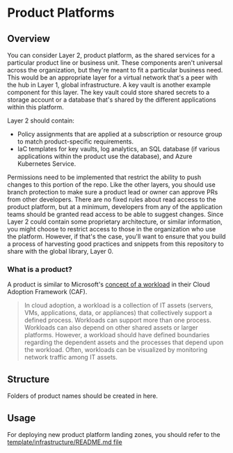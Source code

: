 # Product Platforms

## Overview

You can consider Layer 2, product platform, as the shared services for a particular product line or business unit. These components aren't universal across the organization, but they're meant to fit a particular business need. This would be an appropriate layer for a virtual network that's a peer with the hub in Layer 1, global infrastructure. A key vault is another example component for this layer. The key vault could store shared secrets to a storage account or a database that's shared by the different applications within this platform.

Layer 2 should contain:

- Policy assignments that are applied at a subscription or resource group to match product-specific requirements.
- IaC templates for key vaults, log analytics, an SQL database (if various applications within the product use the database), and Azure Kubernetes Service.

Permissions need to be implemented that restrict the ability to push changes to this portion of the repo. Like the other layers, you should use branch protection to make sure a product lead or owner can approve PRs from other developers. There are no fixed rules about read access to the product platform, but at a minimum, developers from any of the application teams should be granted read access to be able to suggest changes. Since Layer 2 could contain some proprietary architecture, or similar information, you might choose to restrict access to those in the organization who use the platform. However, if that's the case, you'll want to ensure that you build a process of harvesting good practices and snippets from this repository to share with the global library, Layer 0.

### What is a product?

A product is similar to Microsoft's [concept of a workload](https://learn.microsoft.com/en-us/azure/cloud-adoption-framework/plan/workloads#what-is-a-workload) in their Cloud Adoption Framework (CAF).

> In cloud adoption, a workload is a collection of IT assets (servers, VMs, applications, data, or appliances) that collectively support a defined process. Workloads can support more than one process. Workloads can also depend on other shared assets or larger platforms. However, a workload should have defined boundaries regarding the dependent assets and the processes that depend upon the workload. Often, workloads can be visualized by monitoring network traffic among IT assets.

## Structure

Folders of product names should be created in here.

## Usage

For deploying new product platform landing zones, you should refer to the [template/infrastructure/README.md file](./template/infrastructure/README.md)
